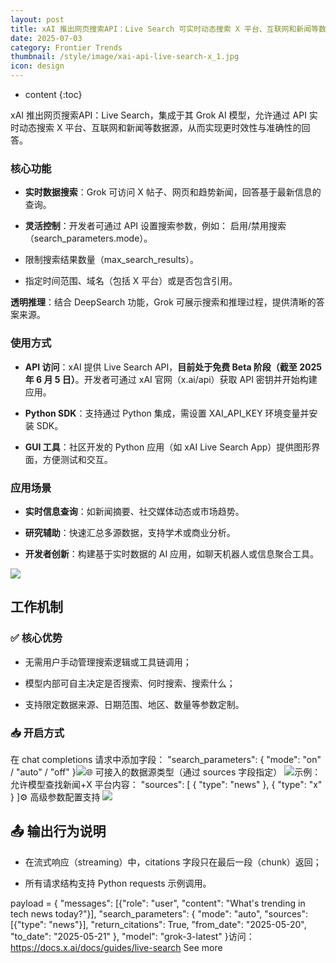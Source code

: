 ```yaml
---
layout: post
title: xAI 推出网页搜索API：Live Search 可实时动态搜索 X 平台、互联网和新闻等数据源
date: 2025-07-03
category: Frontier Trends
thumbnail: /style/image/xai-api-live-search-x_1.jpg
icon: design
---
```

* content
{:toc}

 xAI 推出网页搜索API：Live Search，集成于其 Grok AI 模型，允许通过 API 实时动态搜索 X 平台、互联网和新闻等数据源，从而实现更时效性与准确性的回答。

### 核心功能

- **实时数据搜索**：Grok 可访问 X 帖子、网页和趋势新闻，回答基于最新信息的查询。

- **灵活控制**：开发者可通过 API 设置搜索参数，例如：
启用/禁用搜索（search_parameters.mode）。

- 限制搜索结果数量（max_search_results）。

- 指定时间范围、域名（包括 X 平台）或是否包含引用。

**透明推理**：结合 DeepSearch 功能，Grok 可展示搜索和推理过程，提供清晰的答案来源。

### 使用方式

- **API 访问**：xAI 提供 Live Search API，**目前处于免费 Beta 阶段（截至 2025 年 6 月 5 日）**。开发者可通过 xAI 官网（x.ai/api）获取 API 密钥并开始构建应用。

- **Python SDK**：支持通过 Python 集成，需设置 XAI_API_KEY 环境变量并安装 SDK。

- **GUI 工具**：社区开发的 Python 应用（如 xAI Live Search App）提供图形界面，方便测试和交互。

### 应用场景

- **实时信息查询**：如新闻摘要、社交媒体动态或市场趋势。

- **研究辅助**：快速汇总多源数据，支持学术或商业分析。

- **开发者创新**：构建基于实时数据的 AI 应用，如聊天机器人或信息聚合工具。

![](https://assets-v2.circle.so/t3d3brramkgact4ubme7f00pr0yv)
## 工作机制

### ✅ 核心优势

- 无需用户手动管理搜索逻辑或工具链调用；

- 模型内部可自主决定是否搜索、何时搜索、搜索什么；

- 支持限定数据来源、日期范围、地区、数量等参数定制。

### 📥 开启方式
在 chat completions 请求中添加字段：
"search_parameters": {
"mode": "on" / "auto" / "off"
}![](https://assets-v2.circle.so/roc5lmfiu4eazyhex4o6rll0d6ei)🌐 可接入的数据源类型（通过 sources 字段指定）
![](https://assets-v2.circle.so/zbgvky8i40gicgmor357yibhyquq)示例：允许模型查找新闻+X 平台内容：
"sources": [
{ "type": "news" },
{ "type": "x" }
]⚙️ 高级参数配置支持
![](https://assets-v2.circle.so/9hclggzg6ilg9c8ooouica1jkl9c)
## 📤 输出行为说明

- 在流式响应（streaming）中，citations 字段只在最后一段（chunk）返回；

- 所有请求结构支持 Python requests 示例调用。

payload = {
"messages": [{"role": "user", "content": "What's trending in tech news today?"}],
"search_parameters": {
"mode": "auto",
"sources": [{"type": "news"}],
"return_citations": True,
"from_date": "2025-05-20",
"to_date": "2025-05-21"
},
"model": "grok-3-latest"
}访问：https://docs.x.ai/docs/guides/live-search
See more